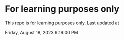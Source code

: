 # For learning purposes only
This repo is for learning purposes only.
Last updated at

Friday, August 18, 2023 9:19:00 PM


